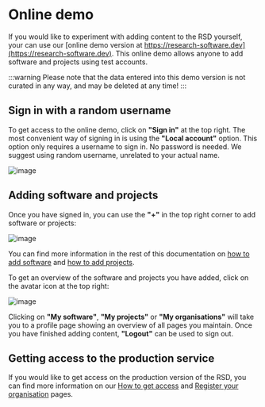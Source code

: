 # Online demo

If you would like to experiment with adding content to the RSD yourself, your can use our [online demo version at https://research-software.dev](https://research-software.dev). This online demo allows anyone to add software and projects using test accounts.

:::warning
Please note that the data entered into this demo version is not curated in any way, and may be deleted at any time!
:::

## Sign in with a random username

To get access to the online demo, click on __"Sign in"__ at the top right. The most convenient way of signing in is using the __"Local account"__ option. This option only requires a username
to sign in. No password is needed. We suggest using random username, unrelated to your actual name.

![image](../03-rsd-instance/img/rsd-login-tester.gif)

## Adding software and projects

Once you have signed in, you can use the __"+"__ in the top right corner to add software or projects:

![image](img/plus-software-projects.gif)

You can find more information in the rest of this documentation on [how to add software](/users/adding-software) and
[how to add projects](/users/adding-projects).

To get an overview of the software and projects you have added, click
on the avatar icon at the top right:

![image](img/my-software.gif)

Clicking on __"My software"__, __"My projects"__ or __"My organisations"__ will take you to a profile page showing
an overview of all pages you maintain. Once you have finished adding content, __"Logout"__ can be used to sign out.

## Getting access to the production service

If you would like to get access on the production version of the RSD, you can find more information on our
[How to get access](/users/getting-access) and [Register your organisation](/users/register-organisation) pages.
